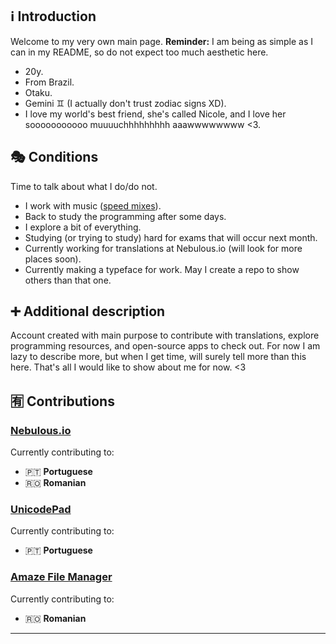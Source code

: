 ## ℹ️ Introduction
Welcome to my very own main page. **Reminder:** I am being as simple as I can in my README, so do not expect too much aesthetic here.
- 20y.
- From Brazil.
- Otaku.
- Gemini ♊️ (I actually don't trust zodiac signs XD).
- I love my world's best friend, she's called Nicole, and I love her sooooooooooo muuuuchhhhhhhhh aaawwwwwwww <3.

## 🎭 Conditions
Time to talk about what I do/do not.
- I work with music ([speed mixes](https://www.youtube.com/@Altimixes)).
- Back to study the programming after some days.
- I explore a bit of everything.
- Studying (or trying to study) hard for exams that will occur next month.
- Currently working for translations at Nebulous.io (will look for more places soon).
- Currently making a typeface for work. May I create a repo to show others than that one.

## ➕ Additional description
Account created with main purpose to contribute with translations, explore programming resources, and open-source apps to check out. For now I am lazy to describe more, but when I get time, will surely tell more than this here. That's all I would like to show about me for now. <3

## 🈶 Contributions
### [Nebulous.io](https://github.com/simplicialsoftware/nebulous-translations)
Currently contributing to:
- 🇵🇹 **Portuguese**
- 🇷🇴 **Romanian**

### [UnicodePad](https://github.com/Ryosuke839/UnicodePad)
Currently contributing to:
- 🇵🇹 **Portuguese**

### [Amaze File Manager](https://github.com/TeamAmaze/AmazeFileManager)
Currently contributing to:
- 🇷🇴 **Romanian**

-----